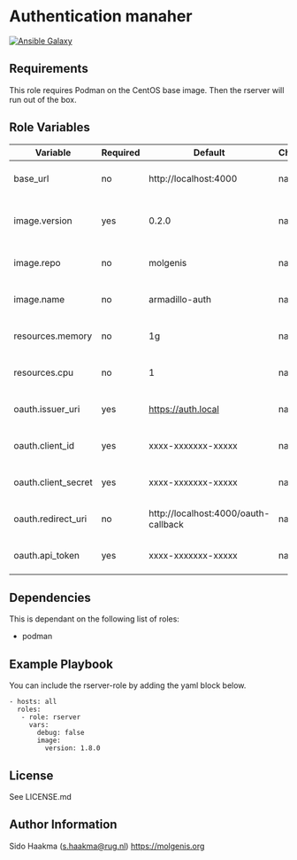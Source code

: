 Authentication manaher
=========


[![Ansible Galaxy](https://img.shields.io/badge/ansible--galaxy-auth-blue.svg)](https://galaxy.ansible.com/molgenis/armadillo1/)

Requirements
------------
This role requires Podman on the CentOS base image. Then the rserver will run out of the box.

Role Variables
--------------
| Variable            | Required | Default                              | Choices | Comments                                      |
|---------------------|----------|--------------------------------------|---------|-----------------------------------------------|
| base_url            | no       | http://localhost:4000                | na      | Authentication manager base URL               |
| image.version       | yes      | 0.2.0                                | na      | Version of the authentication manager service |
| image.repo          | no       | molgenis                             | na      | Repository of the RServer docker image        |
| image.name          | no       | armadillo-auth                       | na      | Name of the RServer docker image              |
| resources.memory    | no       | 1g                                   | na      | Maximum memory claim on the host              |
| resources.cpu       | no       | 1                                    | na      | Maximum CPU claim on the host                 |
| oauth.issuer_uri    | yes      | https://auth.local                   | na      | Maximum CPU claim on the host                 |
| oauth.client_id     | yes      | xxxx-xxxxxxx-xxxxx                   | na      | Maximum CPU claim on the host                 |  
| oauth.client_secret | yes      | xxxx-xxxxxxx-xxxxx                   | na      | Maximum CPU claim on the host                 |
| oauth.redirect_uri  | no       | http://localhost:4000/oauth-callback | na      | Maximum CPU claim on the host                 |
| oauth.api_token     | yes      | xxxx-xxxxxxx-xxxxx                   | na      | Maximum CPU claim on the host                 |


Dependencies
------------
This is dependant on the following list of roles:
- podman

Example Playbook
----------------
You can include the rserver-role by adding the yaml block below.

    - hosts: all
      roles:
       - role: rserver
         vars:
           debug: false
           image:
             version: 1.8.0
           
License
-------
See LICENSE.md

Author Information
------------------
Sido Haakma (s.haakma@rug.nl)
https://molgenis.org